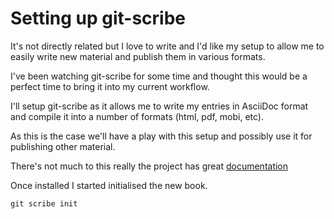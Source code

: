 Setting up git-scribe
=====================

It's not directly related but I love to write and I'd like my setup to
allow me to easily write new material and publish them in various formats.

I've been watching git-scribe for some time and thought this would be a
perfect time to bring it into my current workflow.

I'll setup git-scribe as it allows me to write my entries in AsciiDoc
format and compile it into a number of formats (html, pdf, mobi, etc).

As this is the case we'll have a play with this setup and possibly use
it for publishing other material.

There's not much to this really the project has great
[documentation](https://github.com/schacon/git-scribe)

Once installed I started initialised the new book.

    git scribe init
